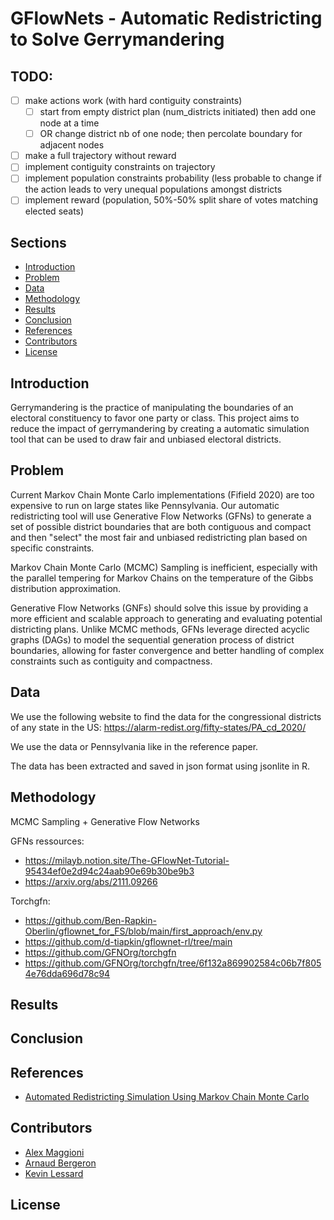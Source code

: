 # GFlowNets - Automatic Redistricting to Solve Gerrymandering

## TODO:

- [ ] make actions work (with hard contiguity constraints)
  - [ ] start from empty district plan (num_districts initiated) then add one node at a time
  - [ ] OR change district nb of one node; then percolate boundary for adjacent nodes
- [ ] make a full trajectory without reward
- [ ] implement contiguity constraints on trajectory
- [ ] implement population constraints probability (less probable to change
      if the action leads to very unequal populations amongst districts
- [ ] implement reward (population, 50%-50% split share of votes matching
      elected seats)

## Sections

- [Introduction](#introduction)
- [Problem](#problem)
- [Data](#data)
- [Methodology](#methodology)
- [Results](#results)
- [Conclusion](#conclusion)
- [References](#references)
- [Contributors](#contributors)
- [License](#license)

## Introduction

Gerrymandering is the practice of manipulating the boundaries of an electoral
constituency to favor one party or class. This project aims to reduce the impact
of gerrymandering by creating a automatic simulation tool that can be used to
draw fair and unbiased electoral districts.

## Problem

Current Markov Chain Monte Carlo implementations (Fifield 2020) are too
expensive to run on large states like Pennsylvania. Our automatic
redistricting tool will use Generative Flow Networks (GFNs) to generate a set
of possible district boundaries that are both contiguous and compact and
then "select" the most fair and unbiased redistricting plan based on specific
constraints.

Markov Chain Monte Carlo (MCMC) Sampling is inefficient, especially with the
parallel tempering for Markov Chains on the temperature of the Gibbs
distribution approximation.

Generative Flow Networks (GNFs) should solve this issue by providing a more
efficient and scalable approach to generating and evaluating potential
districting plans. Unlike MCMC methods, GFNs leverage directed acyclic graphs
(DAGs) to model the sequential generation process of district boundaries,
allowing for faster convergence and better handling of complex constraints
such as contiguity and compactness.

## Data

We use the following website to find the data for the congressional districts of any state in the US:
https://alarm-redist.org/fifty-states/PA_cd_2020/

We use the data or Pennsylvania like in the reference paper.

The data has been extracted and saved in json format using jsonlite in R.

## Methodology

MCMC Sampling + Generative Flow Networks

GFNs ressources:

- https://milayb.notion.site/The-GFlowNet-Tutorial-95434ef0e2d94c24aab90e69b30be9b3
- https://arxiv.org/abs/2111.09266

Torchgfn:

- https://github.com/Ben-Rapkin-Oberlin/gflownet_for_FS/blob/main/first_approach/env.py
- https://github.com/d-tiapkin/gflownet-rl/tree/main
- https://github.com/GFNOrg/torchgfn
- https://github.com/GFNOrg/torchgfn/tree/6f132a869902584c06b7f8054e76dda696d78c94

## Results

## Conclusion

## References

- [Automated Redistricting Simulation Using Markov Chain Monte Carlo](https://imai.fas.harvard.edu/research/files/redist.pdf)

## Contributors

- [Alex Maggioni](alex.maggioni@mila.quebec)
- [Arnaud Bergeron](arnaud.bergeron@mila.quebec)
- [Kevin Lessard](kevin.lessard@mila.quebec)

## License
